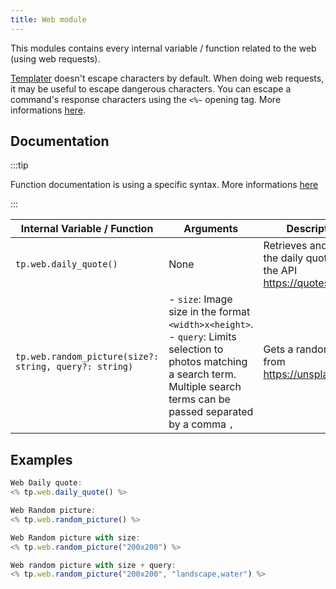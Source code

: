 ```yaml
---
title: Web module
---
```


This modules contains every internal variable / function related to the web (using web requests).

[Templater](https://github.com/SilentVoid13/Templater) doesn't escape characters by default. When doing web requests, it may be useful to escape dangerous characters. You can escape a command's response characters using the `<%~` opening tag. More informations [here](commands).

## Documentation

:::tip

Function documentation is using a specific syntax. More informations [here](../../syntax#function-documentation-syntax)

:::

| Internal Variable / Function                           | Arguments                                                    | Description                                                  | Example Output                                               |
| ------------------------------------------------------ | ------------------------------------------------------------ | ------------------------------------------------------------ | ------------------------------------------------------------ |
| `tp.web.daily_quote()`                                 | None                                                         | Retrieves and parses the daily quote from the API https://quotes.rest/ | ![quote](/img/templater_daily_quote.png)                     |
| `tp.web.random_picture(size?: string, query?: string)` | - `size`: Image size in the format `<width>x<height>`.<br />- `query`: Limits selection to photos matching a search term. Multiple search terms can be passed separated by a comma `,` | Gets a random image from https://unsplash.com/               | `![image](https://images.unsplash.com/photo-1602583019685-26371425dc0f)` |

## Examples

```javascript
Web Daily quote:  
<% tp.web.daily_quote() %>

Web Random picture: 
<% tp.web.random_picture() %>

Web Random picture with size: 
<% tp.web.random_picture("200x200") %>

Web random picture with size + query: 
<% tp.web.random_picture("200x200", "landscape,water") %>
```